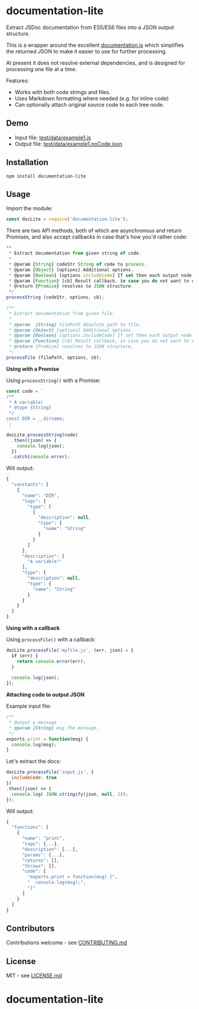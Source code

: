 # documentation-lite

Extract JSDoc documentation from ES5/ES6 files into a JSON output structure.

This is a wrapper around the excellent [documentation.js](https://github.com/documentationjs/documentation) 
which simplifies the returned JSON to make it easier to use for further 
processing. 

At present it does not resolve external dependencies, and is designed for 
processing one file at a time.

Features:
* Works with both code strings and files.
* Uses Markdown formatting where needed (e.g. for inline code)
* Can optionally attach original source code to each tree node.

## Demo

* Input file: [test/data/example1.js](test/data/example1.js)
* Output file: [test/data/example1.noCode.json](test/data/example1.noCode.json)

## Installation

```shell
npm install documentation-lite
```

## Usage

Import the module:

```js
const docLite = require('documentation-lite');
```

There are two API methods, both of which are asynchronous and return Promises, 
and also accept callbacks in case that's how you'd rather code:

```js
**
 * Extract documentation from given string of code.
 * 
 * @param {String} codeStr String of code to process.
 * @param {Object} [options] Additional options.
 * @param {Boolean} [options.includeCode] If set then each output node will include a `code` key containing the original relevant source code.
 * @param {Function} [cb] Result callback, in case you do not want to use Promises.
 * @return {Promise} resolves to JSON structure.
 */
processString (codeStr, options, cb);

/**
 * Extract documentation from given file.
 * 
 * @param  {String} filePath Absolute path to file.
 * @param {Object} [options] Additional options.
 * @param {Boolean} [options.includeCode] If set then each output node will include a `code` key containing the original relevant source code.
 * @param {Function} [cb] Result callback, in case you do not want to use Promises.
 * @return {Promise} resolves to JSON structure.
 */
processFile (filePath, options, cb);
```

**Using with a Promise**

Using `processString()` with a Promise:

```js
const code = `
/**
 * A variable!
 * @type {String}
 */
const DIR = __dirname;
`;

docLite.processString(code)
  .then((json) => {
    console.log(json);
  })
  .catch(console.error);
```

Will output:

```js
{
  "constants": [
    {
      "name": "DIR",
      "tags": {
        "type": [
          {
            "description": null,
            "type": {
              "name": "String"
            }
          }
        ]
      },
      "description": [
        "A variable!"
      ],
      "type": {
        "description": null,
        "type": {
          "name": "String"
        }
      }
    }
  ]
}
```

**Using with a callback**

Using `processFile()` with a callback:

```js
docLite.processFile('myfile.js', (err, json) = {
  if (err) {
    return console.error(err);
  }
  
  console.log(json);
});
```

**Attaching code to output JSON**

Example input file:

```js
/**
 * Output a message
 * @param {String} msg The message.
 */
exports.print = function(msg) {
  console.log(msg);
}
```

Let's extract the docs:

```js
docLite.processFile('input.js', {
  includeCode: true
})
.then((json) => {
  console.log( JSON.stringify(json, null, 2));
});
```

Will output:

```js
{
  "functions": [
    {
      "name": "print",
      "tags": {...},
      "description": [...],
      "params": [...],
      "returns": [],
      "throws": [],
      "code": [
        "exports.print = function(msg) {",
        "  console.log(msg);",
        "}"
      ]
    }
  ]
}
```

## Contributors

Contributions welcome - see [CONTRIBUTING.md](CONTRIBUTING.md)

## License

MIT - see [LICENSE.md](LICENSE.md)

# documentation-lite
